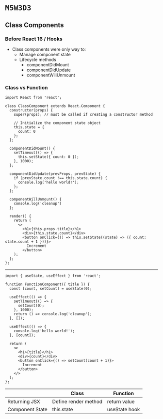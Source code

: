 # `M5W3D3`

## Class Components

### Before React 16 / Hooks

- Class components were only way to:
  - Manage component state
  - Lifecycle methods
    - componentDidMount
    - componentDidUpdate
    - componentWillUnmount

### Class vs Function
    
```
import React from 'react';

class ClassComponent extends React.Component {
  constructor(props) {
    super(props); // must be called if creating a constructor method
    
    // Initialize the component state object
    this.state = {
      count: 0
    };
  };

  componentDidMount() {
    setTimeout(() => {
      this.setState({ count: 0 });
    }, 1000);
  };

  componentDidUpdate(prevProps, prevState) {
    if (prevState.count !== this.state.count) {
      console.log('hello world!');
    };
  };

  componentWillUnmount() {
    console.log('cleanup')
  };

  render() {
    return (
      <>
        <h1>{this.props.title}</h1>
        <div>{this.state.count}</div>
        <button onClick={() => this.setState((state) => ({ count: state.count + 1 }))}>
          Increment
        </button>
    );
  };
};
```

---

```
import { useState, useEffect } from 'react';

function FunctionComponent({ title }) {
  const [count, setCount] = useState(0);

  useEffect(() => {
    setTimeout(() => {
      setCount(0);
    }, 1000);
    return () => console.log('cleanup');
  }, []);

  useEffect(() => {
    console.log('hello world!');
  }, [count]);

  return (
    <>
      <h1>{title}</h1>
      <div>{count}</div>
      <button onClick={() => setCount(count + 1)}>
        Increment
      </button>
    </>
  );
};
```

|                 | Class                | Function      |
|-----------------|----------------------|---------------|
| Returning JSX   | Define render method | return value  |
| Component State | this.state           | useState hook |

